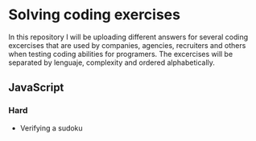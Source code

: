 # Solving coding exercises
In this repository I will be uploading different answers for several coding excercises that are used by companies, agencies, recruiters and others when testing coding abilities for programers. The excercises will be separated by lenguaje, complexity and ordered alphabetically.

## JavaScript
### Hard
- Verifying a sudoku
